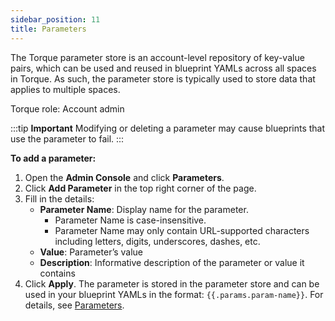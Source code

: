 ```yaml
---
sidebar_position: 11
title: Parameters
---
```


The Torque parameter store is an account-level repository of key-value pairs, which can be used and reused in blueprint YAMLs across all spaces in Torque. As such, the parameter store is typically used to store data that applies to multiple spaces. 

Torque role: Account admin

:::tip __Important__
Modifying or deleting a parameter may cause blueprints that use the parameter to fail.
:::

__To add a parameter:__

1. Open the __Admin Console__ and click __Parameters__.
2. Click __Add Parameter__ in the top right corner of the page.
3. Fill in the details:
   * __Parameter Name__: Display name for the parameter.
     * Parameter Name is case-insensitive.
     * Parameter Name may only contain URL-supported characters including letters, digits, underscores, dashes, etc.
   * __Value__: Parameter’s value
   * __Description__: Informative description of the parameter or value it contains
4. Click __Apply__.
   The parameter is stored in the parameter store and can be used in your blueprint YAMLs in the format: ```{{.params.param-name}}```. For details, see [Parameters](/blueprint-designer-guide/blueprints#parameters).